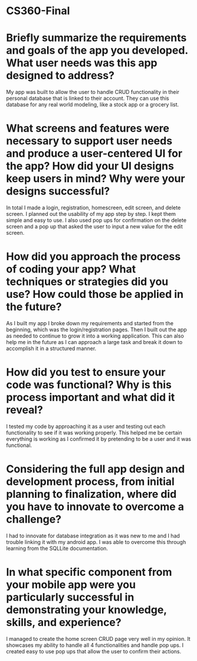 # CS360-Final

# Briefly summarize the requirements and goals of the app you developed. What user needs was this app designed to address?

My app was built to allow the user to handle CRUD functionality in their personal database that is linked to their account. They can use this database for any real world modeling, like a stock app or 	a grocery list.

# What screens and features were necessary to support user needs and produce a user-centered UI for the app? How did your UI designs keep users in mind? Why were your designs successful?

In total I made a login, registration, homescreen, edit screen, and delete screen. I planned out the usability of my app step by step. I kept them simple and easy to use. I also used pop ups for confirmation on the delete screen and a pop up that asked the user to input a new value for the edit screen. 
# How did you approach the process of coding your app? What techniques or strategies did you use? How could those be applied in the future?

As I built my app I broke down my requirements and started from the beginning, which was the login/registration pages. Then I built out the app as needed to continue to grow it into a working application. This can also help me in the future as I can approach a large task and break it down to accomplish it in a structured manner.
# How did you test to ensure your code was functional? Why is this process important and what did it reveal?

I tested my code by approaching it as a user and testing out each functionality to see if it was working properly. This helped me be certain everything is working as I confirmed it by pretending to be a user and it was functional.
# Considering the full app design and development process, from initial planning to finalization, where did you have to innovate to overcome a challenge?

I had to innovate for database integration as it was new to me and I had trouble linking it with my android app. I was able to overcome this through learning from the SQLLite documentation.
# In what specific component from your mobile app were you particularly successful in demonstrating your knowledge, skills, and experience?

I managed to create the home screen CRUD page very well in my opinion. It showcases my ability to handle all 4 functionalities and handle pop ups. I created easy to use pop ups that allow the user to confirm their actions.


